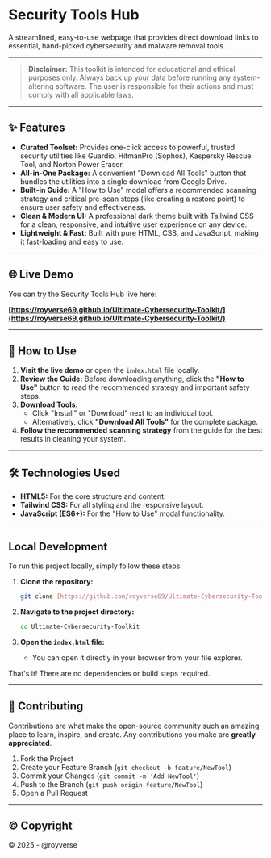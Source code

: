 # Security Tools Hub

A streamlined, easy-to-use webpage that provides direct download links to essential, hand-picked cybersecurity and malware removal tools.

---

> **Disclaimer:** This toolkit is intended for educational and ethical purposes only. Always back up your data before running any system-altering software. The user is responsible for their actions and must comply with all applicable laws.

---

## ✨ Features

* **Curated Toolset:** Provides one-click access to powerful, trusted security utilities like Guardio, HitmanPro (Sophos), Kaspersky Rescue Tool, and Norton Power Eraser.
* **All-in-One Package:** A convenient "Download All Tools" button that bundles the utilities into a single download from Google Drive.
* **Built-in Guide:** A "How to Use" modal offers a recommended scanning strategy and critical pre-scan steps (like creating a restore point) to ensure user safety and effectiveness.
* **Clean & Modern UI:** A professional dark theme built with Tailwind CSS for a clean, responsive, and intuitive user experience on any device.
* **Lightweight & Fast:** Built with pure HTML, CSS, and JavaScript, making it fast-loading and easy to use.

---

## 🌐 Live Demo

You can try the Security Tools Hub live here:

**[https://royverse69.github.io/Ultimate-Cybersecurity-Toolkit/](https://royverse69.github.io/Ultimate-Cybersecurity-Toolkit/)**

---

## 🚀 How to Use

1.  **Visit the live demo** or open the `index.html` file locally.
2.  **Review the Guide:** Before downloading anything, click the **"How to Use"** button to read the recommended strategy and important safety steps.
3.  **Download Tools:**
    * Click "Install" or "Download" next to an individual tool.
    * Alternatively, click **"Download All Tools"** for the complete package.
4.  **Follow the recommended scanning strategy** from the guide for the best results in cleaning your system.

---



## 🛠️ Technologies Used

* **HTML5:** For the core structure and content.
* **Tailwind CSS:** For all styling and the responsive layout.
* **JavaScript (ES6+):** For the "How to Use" modal functionality.

---

## Local Development

To run this project locally, simply follow these steps:

1.  **Clone the repository:**
    ```bash
    git clone [https://github.com/royverse69/Ultimate-Cybersecurity-Toolkit.git](https://github.com/royverse69/Ultimate-Cybersecurity-Toolkit.git)
    ```

2.  **Navigate to the project directory:**
    ```bash
    cd Ultimate-Cybersecurity-Toolkit
    ```

3.  **Open the `index.html` file:**
    * You can open it directly in your browser from your file explorer.

That's it! There are no dependencies or build steps required.

---

## 🤝 Contributing

Contributions are what make the open-source community such an amazing place to learn, inspire, and create. Any contributions you make are **greatly appreciated**.

1.  Fork the Project
2.  Create your Feature Branch (`git checkout -b feature/NewTool`)
3.  Commit your Changes (`git commit -m 'Add NewTool'`)
4.  Push to the Branch (`git push origin feature/NewTool`)
5.  Open a Pull Request

---

## © Copyright

&copy; 2025 - @royverse
